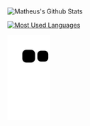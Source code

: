 <br>

![Matheus's Github Stats](https://github-readme-stats.vercel.app/api?username=Matthias-hrT&theme=radical)

[![Most Used Languages](https://github-readme-stats.vercel.app/api/top-langs/?username=Matthias-hrT&layout=compact&theme=radical&langs_count=10)](https://github.com/Matthias-hrT/github-readme-stats)
<br>

![snake_gif](https://github.com/Matthias-hrT/Matthias-hrT/blob/output/github-contribution-grid-snake.svg)
